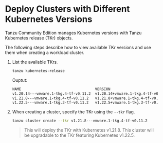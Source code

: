 # Deploy Clusters with Different Kubernetes Versions

Tanzu Community Edition manages Kubernetes versions with Tanzu Kubernetes
release (TKr) objects.

The following steps describe how to view available TKr versions and use them
when creating a workload cluster.

1. List the available TKrs.

    ```sh
    tanzu kubernetes-release
    ```

    Ouptut:

    ```txt
    NAME                                  VERSION                             COMPATIBLE  ACTIVE  UPDATES AVAILABLE
    v1.20.14---vmware.1-tkg.4-tf-v0.11.2  v1.20.14+vmware.1-tkg.4-tf-v0.11.2  True        True    True
    v1.21.8---vmware.1-tkg.4-tf-v0.11.2   v1.21.8+vmware.1-tkg.4-tf-v0.11.2   True        True    True
    v1.22.5---vmware.1-tkg.3-tf-v0.11.2   v1.22.5+vmware.1-tkg.3-tf-v0.11.2   True        True    False
    ```

1. When creating a cluster, specify the TKr using the `--tkr` flag.

    ```sh
    tanzu cluster create --tkr v1.21.8---vmware.1-tkg.4-tf-v0.11.2
    ```

    > This will deploy the TKr with Kubernetes v1.21.8. This cluster will be
    > upgradable to the TKr featuring Kubernetes v1.22.5.
